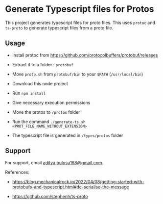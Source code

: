 
# Generate Typescript files for Protos

This project generates typescript files for proto files. This uses `protoc` and `ts-proto` to generate typescript files from a proto file.




## Usage

- Install protoc from https://github.com/protocolbuffers/protobuf/releases
- Extract it to a folder : `protobuf`
- Move `proto.sh` from `protobuf/bin` to your `$PATH` (`/usr/local/bin`)

- Download this node project
- Run `npm install`
- Give necessary execution permissions
- Move the protos to `/protos` folder
- Run the command `./generate-ts.sh <PROT_FILE_NAME_WITHOUT_EXTENSION>`
- The typescript file is generated in `/types/protos` folder


## Support

For support, email aditya.bulusu168@gmail.com.

References: 
- https://blog.mechanicalrock.io/2022/04/08/getting-started-with-protobufs-and-typescript.html#de-serialise-the-message

- https://github.com/stephenh/ts-proto